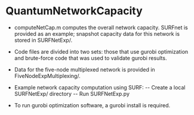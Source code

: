 # QuantumNetworkCapacity

- computeNetCap.m computes the overall network capacity. SURFnet is provided as an example; snapshot capacity data for this network is stored in SURFNetExp/. 

- Code files are divided into two sets: those that use gurobi optimization and brute-force code that was used to validate gurobi results.

- Data for the five-node multiplexed network is provided in FiveNodeExpMultiplexing/.

- Example network capacity computation using SURF:
  -- Create a local SURFNetExp/ directory
  -- Run SURFNetExp.py

- To run gurobi optimization software, a gurobi install is required.
